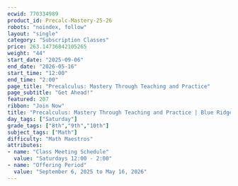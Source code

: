 ```yaml
---
ecwid: 770334989
product_id: Precalc-Mastery-25-26
robots: "noindex, follow"
layout: "single"
category: "Subscription Classes"
price: 263.14736842105265
weight: "44"
start_date: "2025-09-06"
end_date: "2026-05-16"
start_time: "12:00"
end_time: "2:00"
page_title: "Precalculus: Mastery Through Teaching and Practice"
page_subtitle: "Get Ahead!"
featured: 207
ribbon: "Join Now"
title: "Precalculus: Mastery Through Teaching and Practice | Blue Ridge Boost"
day_tags: ["Saturday"]
grade_tags: ["8th","9th","10th"]
subject_tags: ["Math"]
difficulty: "Math Maestros"
attributes:
- name: "Class Meeting Schedule"
  value: "Saturdays 12:00 - 2:00"
- name: "Offering Period"
  value: "September 6, 2025 to May 16, 2026"
---
```

